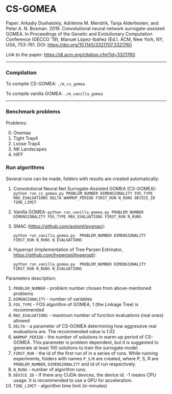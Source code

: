 # CS-GOMEA

Paper: Arkadiy Dushatskiy, Adriënne M. Mendrik, Tanja Alderliesten, and Peter A. N. Bosman. 2019. Convolutional neural network surrogate-assisted GOMEA. In Proceedings of the Genetic and Evolutionary Computation Conference (GECCO '19), Manuel López-Ibáñez (Ed.). ACM, New York, NY, USA, 753-761. DOI: https://doi.org/10.1145/3321707.3321760 

Link to the paper: https://dl.acm.org/citation.cfm?id=3321760

---
### Compilation

To compile CS-GOMEA: `./m_cs_gomea`

To compile vanilla GOMEA: `./m_vanilla_gomea`

---
### Benchmark problems
Problems:

0. Onemax
1. Tight Trap4
2. Loose Trap4
3. NK Landscapes
4. HIFF

### Run algorithms

Several runs can be made, folders with results are created automatically:

1. Convolutional Neural Net Surrogate-Assisted GOMEA (CS-GOMEA): 
      `python run_cs_gomea.py PROBLEM_NUMBER DIMENSIONALITY FOS_TYPE MAX_EVALUATIONS DELTA WARMUP_PERIOD FIRST_RUN N_RUNS DEVICE_ID TIME_LIMIT`
  
2. Vanilla GOMEA: 
      `python run_vanilla_gomea.py PROBLEM_NUMBER DIMENSIONALITY FOS_TYPE MAX_EVALUATIONS FIRST_RUN N_RUNS`

3. SMAC (https://github.com/automl/pysmac): 

      `python run_vanilla_gomea.py  PROBLEM_NUMBER DIMENSIONALITY FIRST_RUN N_RUNS N_EVALUATIONS`

4. Hyperopt (implementation of Tree Parzen Estimator, https://github.com/hyperopt/hyperopt): 

      `python run_vanilla_gomea.py  PROBLEM_NUMBER DIMENSIONALITY FIRST_RUN N_RUNS N_EVALUATIONS`

Parameters description:
1. `PROBLEM_NUMBER` - problem number chosen from above-mentioned problems
2. `DIMENSIONALITY` - number of variables
3. `FOS_TYPE` - FOS algorithm of GOMEA, 1 (the Linkage Tree) is recommended
4. `MAX_EVALUATIONS` - maximum number of function evaluations (real ones) allowed
5. `DELTA` - a parameter of CS-GOMEA determining how aggressive real evaluations are. The recommended value is 1.02
6. `WARMUP_PERIOD` - the number of solutions in warm-up period of CS-GOMEA. This parameter is problem dependent, but it is suggested to generate at least 100 solutions to train the surrogate model.
7. `FIRST_RUN` - the id of the first run of in a series of runs. While running experiments, folders with names `P_S/R` are created, where P, S, R are `PROBLEM_NUMBER`, `DIMENSIONALITY` and id of run respectively.
8. `N_RUNS` - number of algorithm runs.
9. `DEVICE_ID` - If there any CUDA devices, the device id. -1 means CPU usage. It is recommended to use a GPU for acceleration. 
10. `TIME_LIMIT` - algorithm time limit (in minutes)
